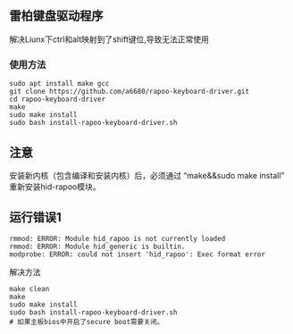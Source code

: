 ## 雷柏键盘驱动程序

解决Liunx下ctrl和alt映射到了shift键位,导致无法正常使用

### 使用方法
```
sudo apt install make gcc
git clone https://github.com/a6680/rapoo-keyboard-driver.git
cd rapoo-keyboard-driver
make
sudo make install
sudo bash install-rapoo-keyboard-driver.sh
```
## 注意
安装新内核（包含编译和安装内核）后，必须通过 “make&&sudo make install” 重新安装hid-rapoo模块。

## 运行错误1
```
rmmod: ERROR: Module hid_rapoo is not currently loaded
rmmod: ERROR: Module hid_generic is builtin.
modprobe: ERROR: could not insert 'hid_rapoo': Exec format error
```
解决方法
```
make clean
make
sudo make install
sudo bash install-rapoo-keyboard-driver.sh
# 如果主板bios中开启了secure boot需要关闭。
```



